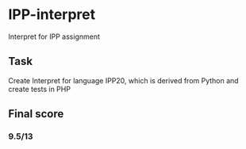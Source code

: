 # IPP-interpret
Interpret for IPP assignment

## Task
Create Interpret for language IPP20, which is derived from Python and create tests in PHP

## Final score 
### 9.5/13
